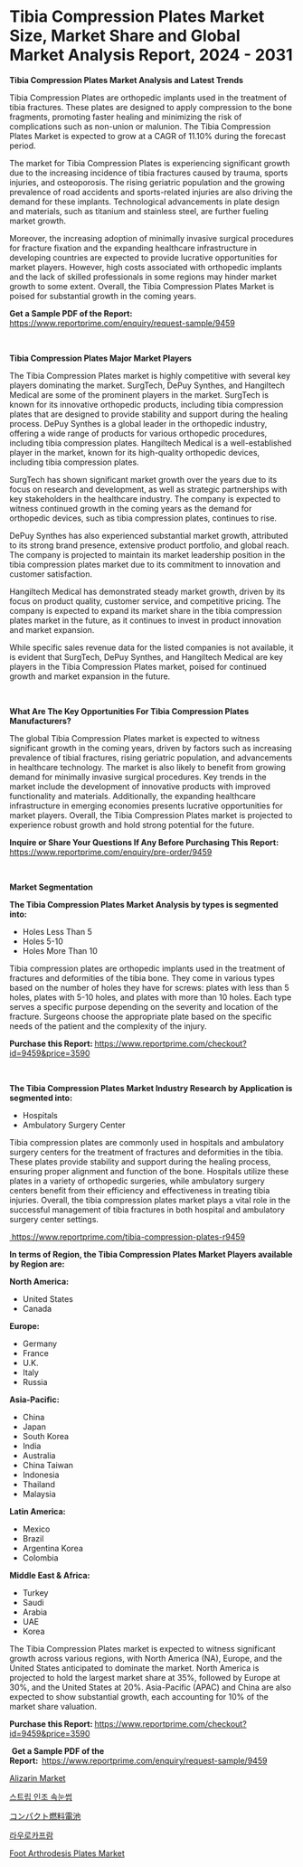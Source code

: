 <p><h1>Tibia Compression Plates Market Size, Market Share and Global Market Analysis Report, 2024 - 2031</h1></p><p><strong>Tibia Compression Plates Market Analysis and Latest Trends</strong></p>
<p><p>Tibia Compression Plates are orthopedic implants used in the treatment of tibia fractures. These plates are designed to apply compression to the bone fragments, promoting faster healing and minimizing the risk of complications such as non-union or malunion. The Tibia Compression Plates Market is expected to grow at a CAGR of 11.10% during the forecast period. </p><p>The market for Tibia Compression Plates is experiencing significant growth due to the increasing incidence of tibia fractures caused by trauma, sports injuries, and osteoporosis. The rising geriatric population and the growing prevalence of road accidents and sports-related injuries are also driving the demand for these implants. Technological advancements in plate design and materials, such as titanium and stainless steel, are further fueling market growth.</p><p>Moreover, the increasing adoption of minimally invasive surgical procedures for fracture fixation and the expanding healthcare infrastructure in developing countries are expected to provide lucrative opportunities for market players. However, high costs associated with orthopedic implants and the lack of skilled professionals in some regions may hinder market growth to some extent. Overall, the Tibia Compression Plates Market is poised for substantial growth in the coming years.</p></p>
<p><strong>Get a Sample PDF of the Report:&nbsp;</strong> <a href="https://www.reportprime.com/enquiry/request-sample/9459">https://www.reportprime.com/enquiry/request-sample/9459</a></p>
<p>&nbsp;</p>
<p><strong>Tibia Compression Plates Major Market Players</strong></p>
<p><p>The Tibia Compression Plates market is highly competitive with several key players dominating the market. SurgTech, DePuy Synthes, and Hangiltech Medical are some of the prominent players in the market. SurgTech is known for its innovative orthopedic products, including tibia compression plates that are designed to provide stability and support during the healing process. DePuy Synthes is a global leader in the orthopedic industry, offering a wide range of products for various orthopedic procedures, including tibia compression plates. Hangiltech Medical is a well-established player in the market, known for its high-quality orthopedic devices, including tibia compression plates.</p><p>SurgTech has shown significant market growth over the years due to its focus on research and development, as well as strategic partnerships with key stakeholders in the healthcare industry. The company is expected to witness continued growth in the coming years as the demand for orthopedic devices, such as tibia compression plates, continues to rise.</p><p>DePuy Synthes has also experienced substantial market growth, attributed to its strong brand presence, extensive product portfolio, and global reach. The company is projected to maintain its market leadership position in the tibia compression plates market due to its commitment to innovation and customer satisfaction.</p><p>Hangiltech Medical has demonstrated steady market growth, driven by its focus on product quality, customer service, and competitive pricing. The company is expected to expand its market share in the tibia compression plates market in the future, as it continues to invest in product innovation and market expansion.</p><p>While specific sales revenue data for the listed companies is not available, it is evident that SurgTech, DePuy Synthes, and Hangiltech Medical are key players in the Tibia Compression Plates market, poised for continued growth and market expansion in the future.</p></p>
<p>&nbsp;</p>
<p><strong>What Are The Key Opportunities For Tibia Compression Plates Manufacturers?</strong></p>
<p><p>The global Tibia Compression Plates market is expected to witness significant growth in the coming years, driven by factors such as increasing prevalence of tibial fractures, rising geriatric population, and advancements in healthcare technology. The market is also likely to benefit from growing demand for minimally invasive surgical procedures. Key trends in the market include the development of innovative products with improved functionality and materials. Additionally, the expanding healthcare infrastructure in emerging economies presents lucrative opportunities for market players. Overall, the Tibia Compression Plates market is projected to experience robust growth and hold strong potential for the future.</p></p>
<p><strong>Inquire or Share Your Questions If Any Before Purchasing This Report:</strong> <a href="https://www.reportprime.com/enquiry/pre-order/9459">https://www.reportprime.com/enquiry/pre-order/9459</a></p>
<p>&nbsp;</p>
<p><strong>Market Segmentation</strong></p>
<p><strong>The Tibia Compression Plates Market Analysis by types is segmented into:</strong></p>
<p><ul><li>Holes Less Than 5</li><li>Holes 5-10</li><li>Holes More Than 10</li></ul></p>
<p><p>Tibia compression plates are orthopedic implants used in the treatment of fractures and deformities of the tibia bone. They come in various types based on the number of holes they have for screws: plates with less than 5 holes, plates with 5-10 holes, and plates with more than 10 holes. Each type serves a specific purpose depending on the severity and location of the fracture. Surgeons choose the appropriate plate based on the specific needs of the patient and the complexity of the injury.</p></p>
<p><strong>Purchase this Report:&nbsp;</strong><a href="https://www.reportprime.com/checkout?id=9459&price=3590">https://www.reportprime.com/checkout?id=9459&price=3590</a></p>
<p>&nbsp;</p>
<p><strong>The Tibia Compression Plates Market Industry Research by Application is segmented into:</strong></p>
<p><ul><li>Hospitals</li><li>Ambulatory Surgery Center</li></ul></p>
<p><p>Tibia compression plates are commonly used in hospitals and ambulatory surgery centers for the treatment of fractures and deformities in the tibia. These plates provide stability and support during the healing process, ensuring proper alignment and function of the bone. Hospitals utilize these plates in a variety of orthopedic surgeries, while ambulatory surgery centers benefit from their efficiency and effectiveness in treating tibia injuries. Overall, the tibia compression plates market plays a vital role in the successful management of tibia fractures in both hospital and ambulatory surgery center settings.</p></p>
<p><a href="https://www.reportprime.com/tibia-compression-plates-r9459">&nbsp;https://www.reportprime.com/tibia-compression-plates-r9459</a></p>
<p><strong>In terms of Region, the Tibia Compression Plates Market Players available by Region are:</strong></p>
<p>
    <p> <strong> North America: </strong>
        <ul>
            <li>United States</li>
            <li>Canada</li>
        </ul>
        </p> 
    <p> <strong> Europe: </strong>
        <ul>
            <li>Germany</li>
            <li>France</li>
            <li>U.K.</li>
            <li>Italy</li>
            <li>Russia</li>
        </ul>
        </p> 
    <p> <strong> Asia-Pacific: </strong>
        <ul>
            <li>China</li>
            <li>Japan</li>
            <li>South Korea</li>
            <li>India</li>
            <li>Australia</li>
            <li>China Taiwan</li>
            <li>Indonesia</li>
            <li>Thailand</li>
            <li>Malaysia</li>
        </ul>
        </p> 
    <p> <strong> Latin America: </strong>
        <ul>
            <li>Mexico</li>
            <li>Brazil</li>
            <li>Argentina Korea</li>
            <li>Colombia</li>
        </ul>
        </p> 
    <p> <strong> Middle East & Africa: </strong>
        <ul>
            <li>Turkey</li>
            <li>Saudi</li>
            <li>Arabia</li>
            <li>UAE</li>
            <li>Korea</li>
        </ul>
    </p>
    </p>
<p><p>The Tibia Compression Plates market is expected to witness significant growth across various regions, with North America (NA), Europe, and the United States anticipated to dominate the market. North America is projected to hold the largest market share at 35%, followed by Europe at 30%, and the United States at 20%. Asia-Pacific (APAC) and China are also expected to show substantial growth, each accounting for 10% of the market share valuation.</p></p>
<p><strong>Purchase this Report: </strong><a href="https://www.reportprime.com/checkout?id=9459&price=3590">https://www.reportprime.com/checkout?id=9459&price=3590</a></p>
<p>&nbsp;<strong>Get a Sample PDF of the Report:&nbsp;&nbsp;</strong><a href="https://www.reportprime.com/enquiry/request-sample/9459">https://www.reportprime.com/enquiry/request-sample/9459</a></p>
<p><strong></strong></p>
<p><p><a href="https://issuu.com/reportprime-2/docs/alizarin-market-size-2030.pptx">Alizarin Market</a></p><p><a href="https://medium.com/@carolynurton5656/%EC%8A%A4%ED%8A%B8%EB%A6%BD-%EA%B1%B0%EC%A7%93-%EC%86%8D%EB%88%88%EC%8D%B9-%EC%8B%9C%EC%9E%A5-%EC%A0%84%EB%A7%9D-%EC%82%B0%EC%97%85-%EA%B0%9C%ED%99%A9-%EB%B0%8F-%EC%98%88%EC%B8%A1-2024%EB%85%84%EB%B6%80%ED%84%B0-2031%EB%85%84-35ba82cb2145">스트립 인조 속눈썹</a></p><p><a href="https://github.com/vhemk0794148/Market-Research-Report-List-1/blob/main/953292323592.md">コンパクト燃料電池</a></p><p><a href="https://github.com/FelipeGrrady654556/Market-Research-Report-List-1/blob/main/589862421411.md">라우로카프람</a></p><p><a href="https://github.com/nicholepatriciadoylenwnrjr0/Market-Research-Report-List-2/blob/main/foot-arthrodesis-plates-market.md">Foot Arthrodesis Plates Market</a></p></p>